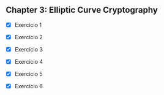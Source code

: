 ## Chapter 3: Elliptic Curve Cryptography

- [X] Exercício 1
- [X] Exercício 2
- [X] Exercício 3
- [X] Exercício 4
- [x] Exercício 5
- [x] Exercício 6


